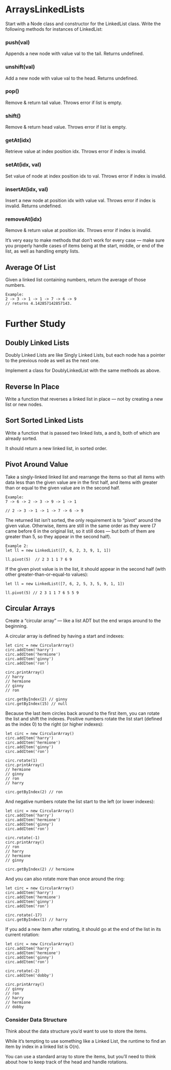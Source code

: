 # ArraysLinkedLists

Start with a Node class and constructor for the LinkedList class. Write the following methods for instances of LinkedList:

### push(val)

Appends a new node with value val to the tail. Returns undefined.

### unshift(val)

Add a new node with value val to the head. Returns undefined.

### pop()

Remove & return tail value. Throws error if list is empty.

### shift()

Remove & return head value. Throws error if list is empty.

### getAt(idx)

Retrieve value at index position idx. Throws error if index is invalid.

### setAt(idx, val)

Set value of node at index position idx to val. Throws error if index is invalid.

### insertAt(idx, val)

Insert a new node at position idx with value val. Throws error if index is invalid. Returns undefined.

### removeAt(idx)

Remove & return value at position idx. Throws error if index is invalid.

It’s very easy to make methods that don’t work for every case — make sure you properly handle cases of items being at the start, middle, or end of the list, as well as handling empty lists.

## Average Of List

Given a linked list containing numbers, return the average of those numbers.

```
Example:
2 -> 3 -> 1 -> 1 -> 7 -> 6 -> 9
// returns 4.142857142857143.
```

# Further Study

## Doubly Linked Lists

Doubly Linked Lists are like Singly Linked Lists, but each node has a pointer to the previous node as well as the next one.

Implement a class for DoublyLinkedList with the same methods as above.

## Reverse In Place

Write a function that reverses a linked list in place — not by creating a new list or new nodes.

## Sort Sorted Linked Lists

Write a function that is passed two linked lists, a and b, both of which are already sorted.

It should return a new linked list, in sorted order.

## Pivot Around Value

Take a singly-linked linked list and rearrange the items so that all items with data less than the given value are in the first half, and items with greater than or equal to the given value are in the second half.

```
Example:
7 -> 6 -> 2 -> 3 -> 9 -> 1 -> 1

// 2 -> 3 -> 1 -> 1 -> 7 -> 6 -> 9
```

The returned list isn’t sorted, the only requirement is to “pivot” around the given value. Otherwise, items are still in the same order as they were (7 came before 6 in the original list, so it still does — but both of them are greater than 5, so they appear in the second half).

```
Example 2:
let ll = new LinkedList([7, 6, 2, 3, 9, 1, 1])

ll.pivot(5)  // 2 3 1 1 7 6 9
```

If the given pivot value is in the list, it should appear in the second half (with other greater-than-or-equal-to values):

```
let ll = new LinkedList([7, 6, 2, 5, 3, 5, 9, 1, 1])

ll.pivot(5) // 2 3 1 1 7 6 5 5 9
```

## Circular Arrays

Create a “circular array” — like a list ADT but the end wraps around to the beginning.

A circular array is defined by having a start and indexes:

```
let circ = new CircularArray()
circ.addItem('harry')
circ.addItem('hermione')
circ.addItem('ginny')
circ.addItem('ron')

circ.printArray()
// harry
// hermione
// ginny
// ron

circ.getByIndex(2) // ginny
circ.getByIndex(15) // null
```

Because the last item circles back around to the first item, you can rotate the list and shift the indexes. Positive numbers rotate the list start (defined as the index 0) to the right (or higher indexes):

```
let circ = new CircularArray()
circ.addItem('harry')
circ.addItem('hermione')
circ.addItem('ginny')
circ.addItem('ron')

circ.rotate(1)
circ.printArray()
// hermione
// ginny
// ron
// harry

circ.getByIndex(2) // ron
```

And negative numbers rotate the list start to the left (or lower indexes):

```
let circ = new CircularArray()
circ.addItem('harry')
circ.addItem('hermione')
circ.addItem('ginny')
circ.addItem('ron')

circ.rotate(-1)
circ.printArray()
// ron
// harry
// hermione
// ginny

circ.getByIndex(2) // hermione
```

And you can also rotate more than once around the ring:

```
let circ = new CircularArray()
circ.addItem('harry')
circ.addItem('hermione')
circ.addItem('ginny')
circ.addItem('ron')

circ.rotate(-17)
circ.getByIndex(1) // harry
```

If you add a new item after rotating, it should go at the end of the list in its current rotation:

```
let circ = new CircularArray()
circ.addItem('harry')
circ.addItem('hermione')
circ.addItem('ginny')
circ.addItem('ron')

circ.rotate(-2)
circ.addItem('dobby')

circ.printArray()
// ginny
// ron
// harry
// hermione
// dobby
```

### Consider Data Structure

Think about the data structure you’d want to use to store the items.

While it’s tempting to use something like a Linked List, the runtime to find an item by index in a linked list is O(n).

You can use a standard array to store the items, but you’ll need to think about how to keep track of the head and handle rotations.
